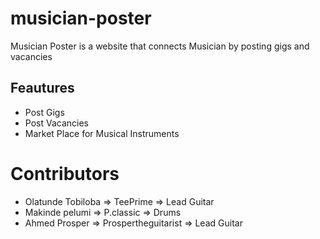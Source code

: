 # musician-poster
Musician Poster is a website that connects Musician by posting gigs and vacancies

## Feautures
* Post Gigs
* Post Vacancies
* Market Place for Musical Instruments


# Contributors
* Olatunde Tobiloba => TeePrime => Lead Guitar
* Makinde pelumi => P.classic => Drums
* Ahmed Prosper => Prospertheguitarist => Lead Guitar
